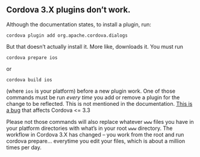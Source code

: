 ## Cordova 3.X plugins don’t work.

Although the documentation states, to install a plugin, run:

    cordova plugin add org.apache.cordova.dialogs
    
But that doesn’t actually install it. More like, downloads it. You must run

    cordova prepare ios
   
or

    cordova build ios
    
(where `ios` is your platform) before a new plugin work. One of those commands must be run _every time_ you add or remove a plugin for the change to be reflected. This is not mentioned in the documentation. [This is a bug](https://issues.apache.org/jira/browse/CB-5647) that affects Cordova <= 3.3

Please not those commands will also replace whatever `www` files you have in your platform directories with what’s in your root `www` directory. The workflow in Cordova 3.X has changed – you work from the root and run cordova prepare... everytime you edit your files, which is about a million times per day.
